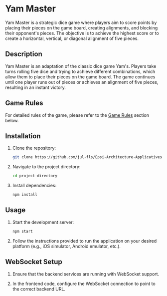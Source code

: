 # Yam Master

Yam Master is a strategic dice game where players aim to score points by placing their pieces on the game board, creating alignments, and blocking their opponent's pieces. The objective is to achieve the highest score or to create a horizontal, vertical, or diagonal alignment of five pieces.

## Description

Yam Master is an adaptation of the classic dice game Yam's. Players take turns rolling five dice and trying to achieve different combinations, which allow them to place their pieces on the game board. The game continues until one player runs out of pieces or achieves an alignment of five pieces, resulting in an instant victory.

## Game Rules

For detailed rules of the game, please refer to the [Game Rules](https://regle.escaleajeux.fr/yamma_rg.pdf) section below.

## Installation

1. Clone the repository:

   ```bash
   git clone https://github.com/jul-fls/Epsi-Architecture-Applicatives-Yam.git
   ```

2. Navigate to the project directory:

   ```bash
   cd project-directory
   ```

3. Install dependencies:

   ```bash
   npm install
   ```

## Usage

1. Start the development server:

   ```bash
   npm start
   ```

2. Follow the instructions provided to run the application on your desired platform (e.g., iOS simulator, Android emulator, etc.).

## WebSocket Setup

1. Ensure that the backend services are running with WebSocket support.

2. In the frontend code, configure the WebSocket connection to point to the correct backend URL.
